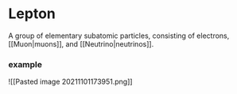 # Lepton
A group of elementary subatomic particles, consisting of electrons, [[Muon|muons]], and [[Neutrino|neutrinos]].

### example
![[Pasted image 20211101173951.png]]